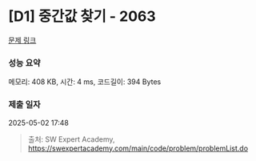 # [D1] 중간값 찾기 - 2063 

[문제 링크](https://swexpertacademy.com/main/code/problem/problemDetail.do?contestProbId=AV5QPsXKA2UDFAUq) 

### 성능 요약

메모리: 408 KB, 시간: 4 ms, 코드길이: 394 Bytes

### 제출 일자

2025-05-02 17:48



> 출처: SW Expert Academy, https://swexpertacademy.com/main/code/problem/problemList.do